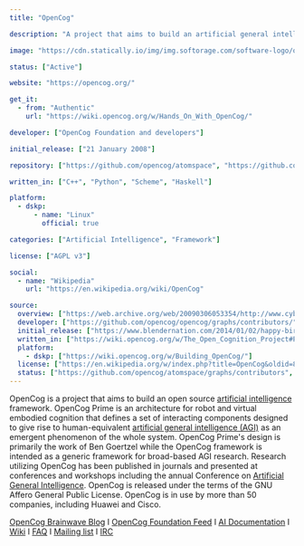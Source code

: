 ```yaml
---
title: "OpenCog"

description: "A project that aims to build an artificial general intelligence (AGI) framework. OpenCog Prime is a specific set of interacting components designed to give rise to human-equivalent artificial general intelligence."

image: "https://cdn.statically.io/img/img.softorage.com/software-logo/opencog.png?h=64"

status: ["Active"]

website: "https://opencog.org/"

get_it:
  - from: "Authentic"
    url: "https://wiki.opencog.org/w/Hands_On_With_OpenCog/"

developer: ["OpenCog Foundation and developers"]

initial_release: ["21 January 2008"]

repository: ["https://github.com/opencog/atomspace", "https://github.com/opencog/opencog"]

written_in: ["C++", "Python", "Scheme", "Haskell"]

platform:
  - dskp:
      - name: "Linux"
        official: true

categories: ["Artificial Intelligence", "Framework"]

license: ["AGPL v3"]

social:
  - name: "Wikipedia"
    url: "https://en.wikipedia.org/wiki/OpenCog"

source:
  overview: ["https://web.archive.org/web/20090306053354/http://www.cybertechnews.org/?p=915", "https://venturebeat.com/2017/12/07/singularitynet-talks-collaborative-ai-as-its-token-sale-hits-400-oversubscription/"]
  developer: ["https://github.com/opencog/opencog/graphs/contributors/", "https://opencog.org/", "https://en.wikipedia.org/w/index.php?title=OpenCog&oldid=846548094"]
  initial_release: ["https://www.blendernation.com/2014/01/02/happy-birthday-blender/#comment-629004"]
  written_in: ["https://wiki.opencog.org/w/The_Open_Cognition_Project#Participate"]
  platform:
    - dskp: ["https://wiki.opencog.org/w/Building_OpenCog/"]
  license: ["https://en.wikipedia.org/w/index.php?title=OpenCog&oldid=846548094", "https://github.com/opencog/atomspace", "https://github.com/opencog/opencog"]
  status: ["https://github.com/opencog/atomspace/graphs/contributors", "https://github.com/opencog/opencog/graphs/contributors"]
---
```

  OpenCog is a project that aims to build an open source [artificial intelligence](/categories/artificial-intelligence) framework. OpenCog Prime is an architecture for robot and virtual embodied cognition that defines a set of interacting components designed to give rise to human-equivalent [artificial general intelligence (AGI)](/categories/artificial-intelligence) as an emergent phenomenon of the whole system. OpenCog Prime's design is primarily the work of Ben Goertzel while the OpenCog framework is intended as a generic framework for broad-based AGI research. Research utilizing OpenCog has been published in journals and presented at conferences and workshops including the annual Conference on [Artificial General Intelligence](/categories/artificial-intelligence). OpenCog is released under the terms of the GNU Affero General Public License.
  OpenCog is in use by more than 50 companies, including Huawei and Cisco.
  
  [OpenCog Brainwave Blog](https://blog.opencog.org/)  I  [OpenCog Foundation Feed](https://opencog.org/feed/)  I  [AI Documentation](https://wiki.opencog.org/w/AI_Documentation)  I  [Wiki](https://wiki.opencog.org/w/The_Open_Cognition_Project)  I  [FAQ](https://opencog.org/faq/)  I  [Mailing list](https://groups.google.com/forum/#!forum/opencog)  I  [IRC](https://webchat.freenode.net/?channels=opencog)
  




